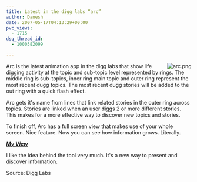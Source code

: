 ```yaml
---
title: Latest in the digg labs “arc”
author: Danesh
date: 2007-05-17T04:13:29+00:00
pvc_views:
  - 1715
dsq_thread_id:
  - 1000382099

---
```

[<img src="/wp-content/uploads/2007/05/arc.png" title="arc.png" alt="arc.png" align="right" />][1]Arc is the latest animation app in the digg labs that show life digging activity at the topic and sub-topic level represented by rings. The middle ring is sub-topics, inner ring main topic and outer ring represent the most recent dugg topics. The most recent dugg stories will be added to the out ring with a quick flash effect.

Arc gets it's name from lines that link related stories in the outer ring across topics. Stories are linked when an user diggs 2 or more different stories. This makes for a more effective way to discover new topics and stories.

To finish off, Arc has a full screen view that makes use of your whole screen. Nice feature. Now you can see how information grows. Literally.

_<u><strong>My View</strong></u>_

I like the idea behind the tool very much. It's a new way to present and discover information.

Source: Digg Labs

 [1]: /wp-content/uploads/2007/05/arc.png "arc.png"